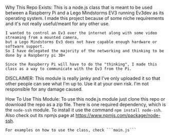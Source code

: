 Why This Repo Exists:
    This is a node.js class that is meant to be used between a Raspberry Pi and a Lego Mindstorms EV3 running Ev3dev as its operating system.
    I made this project because of some niche requirements and it's not really useful/meant for any other use.

    I wanted to control an Ev3 over the internet along with some video streaming from a mounted camera,
    but a Lego Mindstorms Ev3 does not have capable enough hardware or software support.
    So I have delegated the majority of the networking and thinking to be done by a Raspberry pi 3B+

    Since the Raspberry Pi will have to do the "thinking", I made this class as a way to communicate with the Ev3 from the Pi.

DISCLAIMER:
    This module is really janky and I've only uploaded it so that other people can see what I'm up to. Use it at your own risk. I'm not responsible for any damage caused.

How To Use This Module:
    To use this node.js module just clone this repo or download the repo as a zip file.
    There is one required dependency, which is the ```node-ssh``` module.
    To install it use the command ```npm install node-ssh```. Also check out its npmjs page at https://www.npmjs.com/package/node-ssh.

    For examples on how to use the class, check ```main.js```